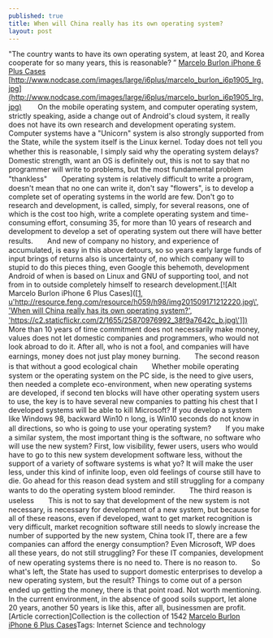 ```yaml
---
published: true
title: When will China really has its own operating system?
layout: post
---
```

\"The country wants to have its own operating system, at least 20, and Korea cooperate for so many years, this is reasonable? ” [Marcelo Burlon iPhone 6 Plus Cases](https://www.ssense.com/en-us/men/product/marcelo-burlon-county-of-milan/black-slim-stone-jeans/1382423) [http://www.nodcase.com/images/large/i6plus/marcelo_burlon_i6p1905_lrg.jpg](http://www.nodcase.com/images/large/i6plus/marcelo_burlon_i6p1905_lrg.jpg) 　　On the mobile operating system, and computer operating system, strictly speaking, aside a change out of Android\'s cloud system, it really does not have its own research and development operating system. Computer systems have a \"Unicorn\" system is also strongly supported from the State, while the system itself is the Linux kernel. Today does not tell you whether this is reasonable, I simply said why the operating system delays?　　Domestic strength, want an OS is definitely out, this is not to say that no programmer will write to problems, but the most fundamental problem \"thankless\"　　Operating system is relatively difficult to write a program, doesn\'t mean that no one can write it, don\'t say \"flowers\", is to develop a complete set of operating systems in the world are few. Don\'t go to research and development, is called, simply, for several reasons, one of which is the cost too high, write a complete operating system and time-consuming effort, consuming 35, for more than 10 years of research and development to develop a set of operating system out there will have better results.　　And new of company no history, and experience of accumulated, is easy in this above detours, so so years early large funds of input brings of returns also is uncertainty of, no which company will to stupid to do this pieces thing, even Google this behemoth, development Android of when is based on Linux and GNU of supporting tool, and not from in to outside completely himself to research development.[![Alt Marcelo Burlon iPhone 6 Plus Cases]([[1, u\'http://resource.feng.com/resource/h059/h98/img201509171212220.jpg\', \'When will China really has its own operating system?\', \'https://c2.staticflickr.com/2/1655/25870976992_38f9a7642c_b.jpg\']])](http://www.nodcase.com/marcelo-burlon-iphone-6-plus-case-wolf-black-p-4765.html)　　More than 10 years of time commitment does not necessarily make money, values does not let domestic companies and programmers, who would not look abroad to do it. After all, who is not a fool, and companies will have earnings, money does not just play money burning.　　The second reason is that without a good ecological chain　　Whether mobile operating system or the operating system on the PC side, is the need to give users, then needed a complete eco-environment, when new operating systems are developed, if second ten blocks will have other operating system users to use, the key is to have several new companies to patting his chest that I developed systems will be able to kill Microsoft? If you develop a system like Windows 98, backward Win10 n long, is Win10 seconds do not know in all directions, so who is going to use your operating system?　　If you make a similar system, the most important thing is the software, no software who will use the new system? First, low visibility, fewer users, users who would have to go to this new system development software less, without the support of a variety of software systems is what yo? It will make the user less, under this kind of infinite loop, even old feelings of course still have to die. Go ahead for this reason dead system and still struggling for a company wants to do the operating system blood reminder.　　The third reason is useless　　This is not to say that development of the new system is not necessary, is necessary for development of a new system, but because for all of these reasons, even if developed, want to get market recognition is very difficult, market recognition software still needs to slowly increase the number of supported by the new system, China took IT, there are a few companies can afford the energy consumption? Even Microsoft, WP does all these years, do not still struggling? For these IT companies, development of new operating systems there is no need to. There is no reason to.　　So what\'s left, the State has used to support domestic enterprises to develop a new operating system, but the result? Things to come out of a person ended up getting the money, there is that point road. Not worth mentioning.　　In the current environment, in the absence of good soils support, let alone 20 years, another 50 years is like this, after all, businessmen are profit.[Article correction]Collection is the collection of 1542 [Marcelo Burlon iPhone 6 Plus Cases](http://www.nodcase.com/marcelo-burlon-iphone-6-plus-case-wolf-black-p-4765.html)Tags: Internet Science and technology